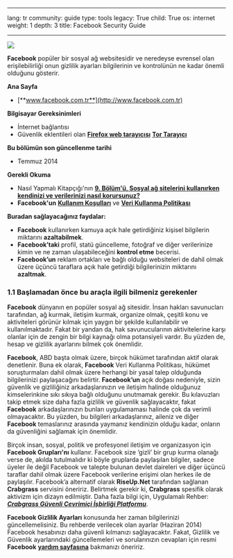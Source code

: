 

---

lang: tr
community: guide
type: tools
legacy: True
child: True
os: internet
weight: 1
depth: 3
title: Facebook Security Guide

---

![](/sbox/screen/facebook-en-1/00.png)

**Facebook** popüler bir sosyal ağ websitesidir ve neredeyse evrensel olan erişilebilirliği onun gizlilik ayarları bilgilerinin ve kontrolünün ne kadar önemli olduğunu gösterir. 
			
**Ana Sayfa**

* [**www.facebook.com.tr**](http://www.facebook.com.tr)

**Bilgisayar Gereksinimleri**

* İnternet bağlantısı
* Güvenlik eklentileri olan [**Firefox web tarayıcısı**](/tr/firefox_main) [**Tor Tarayıcı**](/tr/tor_main)

**Bu bölümün son güncellenme tarihi**

* Temmuz 2014

**Gerekli Okuma**

* Nasıl Yapmalı Kitapçığı'nın [**9. Bölüm'ü, Sosyal ağ sitelerini kullanırken kendinizi ve verilerinizi nasıl korursunuz?**](/tr/chapter-9)
* **Facebook'un** [**Kullanım Koşulları**](https://www.facebook.com/legal/terms) ve [**Veri Kullanma Politikası**](https://www.facebook.com/about/privacy/)

**Buradan sağlayacağınız faydalar:**

* **Facebook** kullanırken kamuya açık hale getirdiğiniz kişisel bilgilerin miktarını **azaltabilmek**.
* **Facebook’taki** profil, statü güncelleme, fotoğraf ve diğer verilerinize kimin ve ne zaman ulaşabileceğini **kontrol etme** becerisi. 
* **Facebook’un** reklam ortakları ve bağlı olduğu websiteleri de dahil olmak üzere üçüncü taraflara açık hale getirdiği bilgilerinizin miktarını **azaltmak**. 

### 1.1 Başlamadan önce bu araçla ilgili bilmeniz gerekenler ###

**Facebook** dünyanın en popüler sosyal ağ sitesidir. İnsan hakları savunucları tarafından, ağ kurmak, iletişim kurmak, organize olmak, çeşitli konu ve aktiviteleri görünür kılmak için yaygın bir şekilde kullanılabilir ve kullanılmaktadır. Fakat bir yandan da, hak savunucularının aktivitelerine karşı olanlar için de zengin bir bilgi kaynağı olma potansiyeli vardır. Bu yüzden de, hesap ve gizlilik ayarlarını bilmek çok önemlidir. 

**Facebook**, ABD başta olmak üzere, birçok hükümet tarafından aktif olarak denetlenir. Buna ek olarak, **Facebook** Veri Kullanma Politikası, hükümet soruşturmaları dahil olmak üzere herhangi bir yasal talep olduğunda bilgilerinizi paylaşacağını belirtir. 
**Facebook’un** açık doğası nedeniyle, sizin güvenlik ve gizliliğiniz arkadaşlarınızın ve iletişim halinde olduğunuz kimselerinkine sıkı sıkıya bağlı olduğunu unutmamak gerekir. Bu kılavuzları takip etmek size daha fazla gizlilik ve güvenlik sağlayacaktır, fakat **Facebook** arkadaşlarınızın bunları uygulamaması halinde çok da verimli olmayacaktır. Bu yüzden, bu bilgileri arkadaşlarınız, aileniz ve diğer **Facebook** temaslarınız arasında yaymanız kendinizin olduğu kadar, onların da güvenliğini sağlamak için önemlidir. 

Birçok insan, sosyal, politik ve profesyonel iletişim ve organizasyon için **Facebook Grupları'nı** kullanır. Facebook size ‘gizli’ bir grup kurma olanağı verse de, akılda tutulmalıdır ki böyle gruplarda paylaşılan bilgiler, sadece üyeler ile değil Facebook ve talepte bulunan devlet daireleri ve diğer üçüncü taraflar dahil olmak üzere Facebook verilerine erişimi olan herkes ile de paylaşılır. Facebook’a alternatif olarak **RiseUp.Net** tarafından sağlanan **Crabgrass** servisini öneririz. Belirtmek gerekir ki, **Crabgrass** spesifik olarak aktivizm için dizayn edilmiştir. Daha fazla bilgi için, Uygulamalı Rehber: [***Crabgrass Güvenli Çevrimiçi İşbirliği Platformu***](https://securityinabox.org/en/context/01/crabgrass-online-collaboration).

**Facebook Gizlilik Ayarları** konusunda her zaman bilgilerinizi güncellemelisiniz. Bu rehberde verilecek olan ayarlar (Haziran 2014) Facebook hesabınızı daha güvenli kılmanızı sağlayacaktır. Fakat, Gizlilik ve Güvenlik ayarlarındaki güncellemeleri ve sorularınızın cevapları için resmi **Facebook** [**yardım sayfasına**](https://www.facebook.com/help/privacy)  bakmanızı öneririz.

